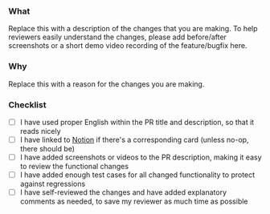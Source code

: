 ### What

Replace this with a description of the changes that you are making. To help reviewers easily understand the changes, please add before/after screenshots or a short demo video recording of the feature/bugfix here.

### Why

Replace this with a reason for the changes you are making.

### Checklist

- [ ] I have used proper English within the PR title and description, so that it reads nicely
- [ ] I have linked to [Notion](#add-link-to-notion-here) if there's a corresponding card (unless no-op, there should be)
- [ ] I have added screenshots or videos to the PR description, making it easy to review the functional changes
- [ ] I have added enough test cases for all changed functionality to protect against regressions
- [ ] I have self-reviewed the changes and have added explanatory comments as needed, to save my reviewer as much time as possible
